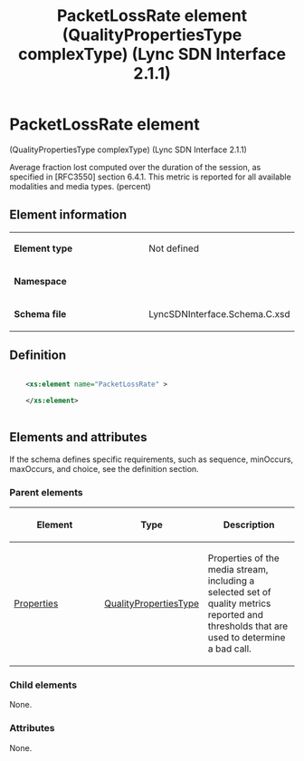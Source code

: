 ﻿---
title: PacketLossRate element (QualityPropertiesType complexType) (Lync SDN Interface 2.1.1)
TOCTitle: PacketLossRate element
ms:assetid: 573543d7-2eac-576f-f30b-a48b9fea573f
ms:mtpsurl: https://msdn.microsoft.com/library/Dn912774(v=office.15)
ms:contentKeyID: 64126944
ms.date: 02/16/2015
mtps_version: v=office.15
dev_langs:
- xml
---

# PacketLossRate element 

(QualityPropertiesType complexType) (Lync SDN Interface 2.1.1)

Average fraction lost computed over the duration of the session, as specified in \[RFC3550\] section 6.4.1. This metric is reported for all available modalities and media types. (percent)

## Element information

<table>
<colgroup>
<col style="width: 50%" />
<col style="width: 50%" />
</colgroup>
<tbody>
<tr class="odd">
<td><p><strong>Element type</strong></p></td>
<td><p>Not defined</p></td>
</tr>
<tr class="even">
<td><p><strong>Namespace</strong></p></td>
<td><p></p></td>
</tr>
<tr class="odd">
<td><p><strong>Schema file</strong></p></td>
<td><p>LyncSDNInterface.Schema.C.xsd</p></td>
</tr>
</tbody>
</table>


## Definition

```xml

    <xs:element name="PacketLossRate" >
    
    </xs:element>
  
```

## Elements and attributes

If the schema defines specific requirements, such as sequence, minOccurs, maxOccurs, and choice, see the definition section.

### Parent elements

<table>
<colgroup>
<col style="width: 33%" />
<col style="width: 33%" />
<col style="width: 33%" />
</colgroup>
<thead>
<tr class="header">
<th><p>Element</p></th>
<th><p>Type</p></th>
<th><p>Description</p></th>
</tr>
</thead>
<tbody>
<tr class="odd">
<td><p><a href="properties-element-qualitytype-complextype-lync-sdn-interface-2-1-1.md">Properties</a></p></td>
<td><p><a href="qualitypropertiestype-complextype-lync-sdn-interface-2-1-1.md">QualityPropertiesType</a></p></td>
<td><p>Properties of the media stream, including a selected set of quality metrics reported and thresholds that are used to determine a bad call.</p></td>
</tr>
</tbody>
</table>


### Child elements

None.

### Attributes

None.

